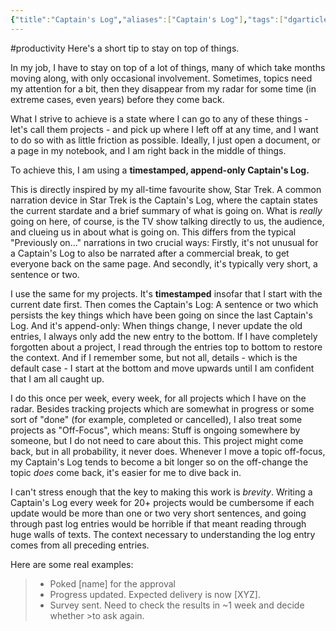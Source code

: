 ```yaml
---
{"title":"Captain's Log","aliases":["Captain's Log"],"tags":["dgarticle"],"dg-home":false,"dg-pinned":false,"dg-home-link":false,"dg-permalink":"202502-091508-56","dg-publish":true,"created-date":"2025-09-02T15:08:50","updated-date":"2025-09-02T15:09:31","linter-yaml-title-alias":"Captain's Log","dg-path":"202502-091508-56.md","permalink":"/202502-091508-56/","dgPassFrontmatter":true}
---
```

#productivity
Here's a short tip to stay on top of things.

In my job, I have to stay on top of a lot of things, many of which take months moving along, with only occasional involvement. Sometimes, topics need my attention for a bit, then they disappear from my radar for some time (in extreme cases, even years) before they come back.

What I strive to achieve is a state where I can go to any of these things - let's call them projects - and pick up where I left off at any time, and I want to do so with as little friction as possible. Ideally, I just open a document, or a page in my notebook, and I am right back in the middle of things.

To achieve this, I am using a **timestamped, append-only Captain's Log.**

This is directly inspired by my all-time favourite show, Star Trek. A common narration device in Star Trek is the Captain's Log, where the captain states the current stardate and a brief summary of what is going on. What is _really_ going on here, of course, is the TV show talking directly to us, the audience, and clueing us in about what is going on. This differs from the typical "Previously on..." narrations in two crucial ways: Firstly, it's not unusual for a Captain's Log to also be narrated after a commercial break, to get everyone back on the same page. And secondly, it's typically very short, a sentence or two.

I use the same for my projects. It's **timestamped** insofar that I start with the current date first. Then comes the Captain's Log: A sentence or two which persists the key things which have been going on since the last Captain's Log. And it's append-only: When things change, I never update the old entries, I always only add the new entry to the bottom.  If I have completely forgotten about a project, I read through the entries top to bottom to restore the context. And if I remember some, but not all, details - which is the default case - I start at the bottom and move upwards until I am confident that I am all caught up.

I do this once per week, every week, for all projects which I have on the radar. Besides tracking projects which are somewhat in progress or some sort of "done" (for example, completed or cancelled), I also treat some projects as "Off-Focus", which means: Stuff is ongoing somewhere by someone, but I do not need to care about this. This project might come back, but in all probability, it never does. Whenever I move a topic off-focus, my Captain's Log tends to become a bit longer so on the off-change the topic _does_ come back, it's easier for me to dive back in.

I can't stress enough that the key to making this work is _brevity_. Writing a Captain's Log every week for 20+ projects would be cumbersome if each update would be more than one or two very short sentences, and going through past log entries would be horrible if that meant reading through huge walls of texts. The context necessary to understanding the log entry comes from all preceding entries.

Here are some real examples:

>- Poked [name] for the approval
>- Progress updated. Expected delivery is now [XYZ].
>- Survey sent. Need to check the results in ~1 week and decide whether >to ask again.
